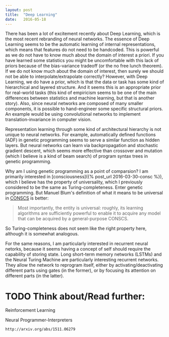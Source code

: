 ```yaml
---
layout: post
title:  "Deep Learning"
date:   2016-05-18
---
```


There has been a lot of excitement recently about Deep Learning, which is
the most recent rebranding of neural networks. The essence of Deep Learning
seems to be the automatic learning of internal representations,
which means that features do not need to be handcoded. This is powerful
as we do not have to know much about the domain of interest a priori. If
you have learned some statistics you might be uncomfortable with this lack
of priors because of the bias-variance tradeoff (or
the no free lunch theorem).
If we do not know much about the domain of interest, then surely
we should not be able to interpolate/extrapolate correctly? However, with
Deep Learning, we do have a prior, which is that the data or task
has some kind of hierarchical and layered structure. And it seems this is
an appropriate prior for real-world tasks (this kind of empiricism seems
to be one of the main differences between statistics and machine learning,
but that is another story). Also, since neural networks are
composed of many smaller components, it is possible to hand-engineer some
specific structural priors. An example would be using convolutional networks
to implement translation-invariance in computer vision.

Representation learning through some kind of architectural hierarchy
is not unique to neural networks. For example, automatically defined
functions (ADF) in genetic programming seems to serve a similar
function as hidden layers. But neural networks can learn via 
backpropagation and stochastic gradient descent, which seems more effective
than crossover and mutation (which I believe is a kind of beam search) of
program syntax trees in genetic programming.

Why am I using genetic programming as a point of comparsion? I am primarily
interested in [consciousness]({% post_url 2016-03-30-consc %}), which 
I believe has the property of universality, which I previously considered
to be the same as Turing-completeness. Enter genetic programming.
But Manuel Blum's definition
of what it means to be universal in [CONSCS][blum] is better:

>  Most importantly, the entity is universal:
roughly, its learning algorithms are sufficiently powerful to enable it to acquire
any model that can be acquired by a general-purpose CONSCS. 

So Turing-completeness does not seem like the right property here, although
it is somewhat analogous.

For the same reasons, I am particularly interested in recurrent
neural netorks, because it seems having a concept of self should require
the capability of storing state. Long short-term memory networks (LSTMs)
and the Neural Turing Machine are particularly interesting recurrent networks.
They allow the network to reprogram itself, either by activating/deactivating
different parts using gates (in the former), or by focusing its attention on
different parts (in the latter).

# TODO Think about/Read further:

  Reinforcement Learning

  Neural Programmer-Interpreters

    http://arxiv.org/abs/1511.06279

[blum]: https://www.cs.cmu.edu/~mblum/search/consc_d.pdf
